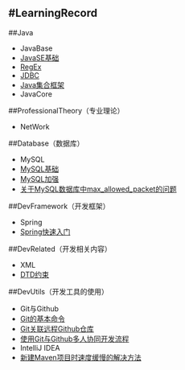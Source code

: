 #LearningRecord
---
##Java
* JavaBase
 * [JavaSE基础](https://github.com/AlbertYang-github/LearningRecord/blob/master/Java/JavaBase/JavaSE%E5%9F%BA%E7%A1%80.md)
 * [RegEx](https://github.com/AlbertYang-github/LearningRecord/blob/master/Java/JavaBase/RegEx.md)
 * [JDBC](https://github.com/AlbertYang-github/LearningRecord/blob/master/Java/JavaBase/JDBC.md)
 * [Java集合框架](https://github.com/AlbertYang-github/LearningRecord/blob/master/Java/JavaBase/Java%E9%9B%86%E5%90%88%E6%A1%86%E6%9E%B6.md)
* JavaCore 

##ProfessionalTheory（专业理论）
* NetWork

##Database（数据库）
* MySQL
 * [MySQL基础](https://github.com/AlbertYang-github/LearningRecord/blob/master/Database/MySQL/MySQL%E5%9F%BA%E7%A1%80.md)
 * [MySQL加强](https://github.com/AlbertYang-github/LearningRecord/blob/master/Database/MySQL/MySQL%E5%8A%A0%E5%BC%BA.md)
 * [关于MySQL数据库中max_allowed_packet的问题](https://github.com/AlbertYang-github/LearningRecord/blob/master/Database/MySQL/%E5%85%B3%E4%BA%8EMySQL%E6%95%B0%E6%8D%AE%E5%BA%93%E4%B8%ADmax_allowed_packet%E7%9A%84%E9%97%AE%E9%A2%98.md)

##DevFramework（开发框架）
* Spring
 * [Spring快速入门](https://github.com/AlbertYang-github/LearningRecord/blob/master/DevFramework/Spring/Spring%E5%BF%AB%E9%80%9F%E5%85%A5%E9%97%A8.md)

##DevRelated（开发相关内容）
* XML
 * [DTD约束](https://github.com/AlbertYang-github/LearningRecord/blob/master/DevRelated/XML/DTD%E7%BA%A6%E6%9D%9F.md)

##DevUtils（开发工具的使用）
* Git与Github
 * [Git的基本命令](https://github.com/AlbertYang-github/LearningRecord/blob/master/DevUtils/Git%E4%B8%8EGithub/Git%E7%9A%84%E5%9F%BA%E6%9C%AC%E5%91%BD%E4%BB%A4.md)
 * [Git关联远程Github仓库](https://github.com/AlbertYang-github/LearningRecord/blob/master/DevUtils/Git%E4%B8%8EGithub/Git%E5%85%B3%E8%81%94%E8%BF%9C%E7%A8%8BGithub%E4%BB%93%E5%BA%93.md)
 * [使用Git与Github多人协同开发流程](https://github.com/AlbertYang-github/LearningRecord/blob/master/DevUtils/Git%E4%B8%8EGithub/%E4%BD%BF%E7%94%A8Git%E4%B8%8EGithub%E5%A4%9A%E4%BA%BA%E5%8D%8F%E5%90%8C%E5%BC%80%E5%8F%91%E6%B5%81%E7%A8%8B.md)
* IntelliJ IDEA
 * [新建Maven项目时速度缓慢的解决方法](https://github.com/AlbertYang-github/LearningRecord/blob/master/DevUtils/IDEA/%E6%96%B0%E5%BB%BAmaven%E9%A1%B9%E7%9B%AE%E6%97%B6%E9%80%9F%E5%BA%A6%E7%BC%93%E6%85%A2%E7%9A%84%E8%A7%A3%E5%86%B3%E6%96%B9%E6%B3%95.md)
